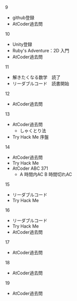 9
- github登録
- AtCoder過去問

10
- Unity登録
- Ruby's Adventure：2D 入門
- AtCoder過去問

11
- 解きたくなる数学　読了
- リーダブルコード　読書開始

12
- AtCoder過去問

13
- AtCoder過去問
  - しゃくとり法
- Try Hack Me 序盤

14
- AtCoder過去問
- Try Hack Me
- AtCoder ABC 371
  - A 時間内AC B 時間切れAC
 
15
- リーダブルコード
- Try Hack Me
  
16
- リーダブルコード
- Try Hack Me
- AtCoder過去問

17
- AtCoder過去問

18
- AtCoder過去問

19
- AtCoder過去問
